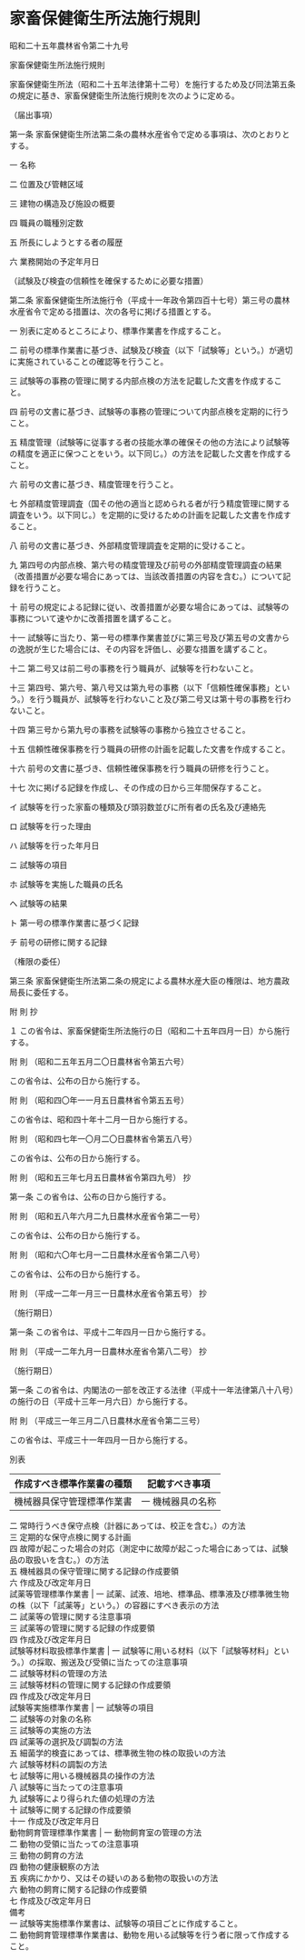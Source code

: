 # 家畜保健衛生所法施行規則

昭和二十五年農林省令第二十九号

家畜保健衛生所法施行規則

家畜保健衛生所法（昭和二十五年法律第十二号）を施行するため及び同法第五条の規定に基き、家畜保健衛生所法施行規則を次のように定める。

（届出事項）

第一条 家畜保健衛生所法第二条の農林水産省令で定める事項は、次のとおりとする。

一 名称

二 位置及び管轄区域

三 建物の構造及び施設の概要

四 職員の職種別定数

五 所長にしようとする者の履歴

六 業務開始の予定年月日

（試験及び検査の信頼性を確保するために必要な措置）

第二条 家畜保健衛生所法施行令（平成十一年政令第四百十七号）第三号の農林水産省令で定める措置は、次の各号に掲げる措置とする。

一 別表に定めるところにより、標準作業書を作成すること。

二 前号の標準作業書に基づき、試験及び検査（以下「試験等」という。）が適切に実施されていることの確認等を行うこと。

三 試験等の事務の管理に関する内部点検の方法を記載した文書を作成すること。

四 前号の文書に基づき、試験等の事務の管理について内部点検を定期的に行うこと。

五 精度管理（試験等に従事する者の技能水準の確保その他の方法により試験等の精度を適正に保つことをいう。以下同じ。）の方法を記載した文書を作成すること。

六 前号の文書に基づき、精度管理を行うこと。

七 外部精度管理調査（国その他の適当と認められる者が行う精度管理に関する調査をいう。以下同じ。）を定期的に受けるための計画を記載した文書を作成すること。

八 前号の文書に基づき、外部精度管理調査を定期的に受けること。

九 第四号の内部点検、第六号の精度管理及び前号の外部精度管理調査の結果（改善措置が必要な場合にあっては、当該改善措置の内容を含む。）について記録を行うこと。

十 前号の規定による記録に従い、改善措置が必要な場合にあっては、試験等の事務について速やかに改善措置を講ずること。

十一 試験等に当たり、第一号の標準作業書並びに第三号及び第五号の文書からの逸脱が生じた場合には、その内容を評価し、必要な措置を講ずること。

十二 第二号又は前二号の事務を行う職員が、試験等を行わないこと。

十三 第四号、第六号、第八号又は第九号の事務（以下「信頼性確保事務」という。）を行う職員が、試験等を行わないこと及び第二号又は第十号の事務を行わないこと。

十四 第三号から第九号の事務を試験等の事務から独立させること。

十五 信頼性確保事務を行う職員の研修の計画を記載した文書を作成すること。

十六 前号の文書に基づき、信頼性確保事務を行う職員の研修を行うこと。

十七 次に掲げる記録を作成し、その作成の日から三年間保存すること。

イ 試験等を行った家畜の種類及び頭羽数並びに所有者の氏名及び連絡先

ロ 試験等を行った理由

ハ 試験等を行った年月日

ニ 試験等の項目

ホ 試験等を実施した職員の氏名

ヘ 試験等の結果

ト 第一号の標準作業書に基づく記録

チ 前号の研修に関する記録

（権限の委任）

第三条 家畜保健衛生所法第二条の規定による農林水産大臣の権限は、地方農政局長に委任する。

附 則 抄

１ この省令は、家畜保健衛生所法施行の日（昭和二十五年四月一日）から施行する。

附 則 （昭和二五年五月二〇日農林省令第五六号）

この省令は、公布の日から施行する。

附 則 （昭和四〇年一一月五日農林省令第五五号）

この省令は、昭和四十年十二月一日から施行する。

附 則 （昭和四七年一〇月二〇日農林省令第五八号）

この省令は、公布の日から施行する。

附 則 （昭和五三年七月五日農林省令第四九号） 抄

第一条 この省令は、公布の日から施行する。

附 則 （昭和五八年六月二九日農林水産省令第二一号）

この省令は、公布の日から施行する。

附 則 （昭和六〇年七月一二日農林水産省令第二八号）

この省令は、公布の日から施行する。

附 則 （平成一二年一月三一日農林水産省令第五号） 抄

（施行期日）

第一条 この省令は、平成十二年四月一日から施行する。

附 則 （平成一二年九月一日農林水産省令第八二号） 抄

（施行期日）

第一条 この省令は、内閣法の一部を改正する法律（平成十一年法律第八十八号）の施行の日（平成十三年一月六日）から施行する。

附 則 （平成三一年三月二八日農林水産省令第二三号）

この省令は、平成三十一年四月一日から施行する。

別表

作成すべき標準作業書の種類 | 記載すべき事項  
---|---  
機械器具保守管理標準作業書 |  一 機械器具の名称  
二 常時行うべき保守点検（計器にあっては、校正を含む。）の方法  
三 定期的な保守点検に関する計画  
四 故障が起こった場合の対応（測定中に故障が起こった場合にあっては、試験品の取扱いを含む。）の方法  
五 機械器具の保守管理に関する記録の作成要領  
六 作成及び改定年月日  
試薬等管理標準作業書 |  一 試薬、試液、培地、標準品、標準液及び標準微生物の株（以下「試薬等」という。）の容器にすべき表示の方法  
二 試薬等の管理に関する注意事項  
三 試薬等の管理に関する記録の作成要領  
四 作成及び改定年月日  
試験等材料取扱標準作業書 |  一 試験等に用いる材料（以下「試験等材料」という。）の採取、搬送及び受領に当たっての注意事項  
二 試験等材料の管理の方法  
三 試験等材料の管理に関する記録の作成要領  
四 作成及び改定年月日  
試験等実施標準作業書 |  一 試験等の項目  
二 試験等の対象の名称  
三 試験等の実施の方法  
四 試薬等の選択及び調製の方法  
五 細菌学的検査にあっては、標準微生物の株の取扱いの方法  
六 試験等材料の調製の方法  
七 試験等に用いる機械器具の操作の方法  
八 試験等に当たっての注意事項  
九 試験等により得られた値の処理の方法  
十 試験等に関する記録の作成要領  
十一 作成及び改定年月日  
動物飼育管理標準作業書 |  一 動物飼育室の管理の方法  
二 動物の受領に当たっての注意事項  
三 動物の飼育の方法  
四 動物の健康観察の方法  
五 疾病にかかり、又はその疑いのある動物の取扱いの方法  
六 動物の飼育に関する記録の作成要領  
七 作成及び改定年月日  
備考  
一 試験等実施標準作業書は、試験等の項目ごとに作成すること。  
二 動物飼育管理標準作業書は、動物を用いる試験等を行う者に限って作成すること。
